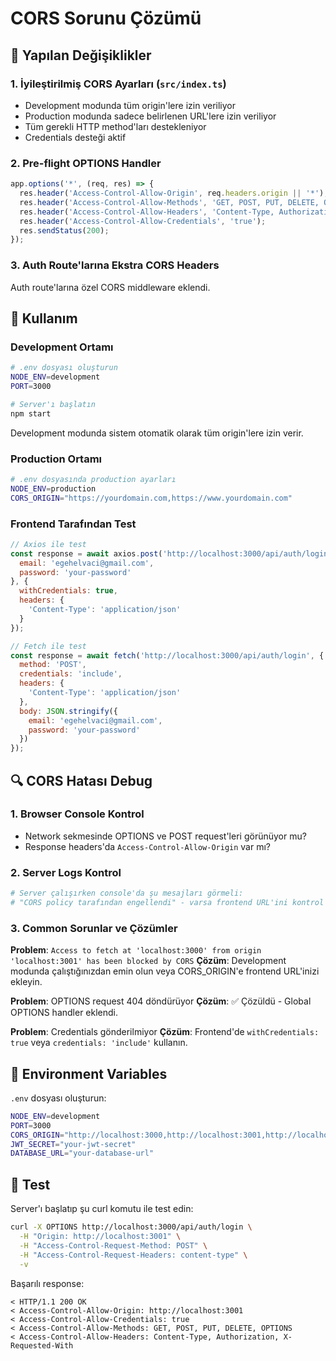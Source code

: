 # CORS Sorunu Çözümü

## 🔧 Yapılan Değişiklikler

### 1. İyileştirilmiş CORS Ayarları (`src/index.ts`)
- Development modunda tüm origin'lere izin veriliyor
- Production modunda sadece belirlenen URL'lere izin veriliyor
- Tüm gerekli HTTP method'ları destekleniyor
- Credentials desteği aktif

### 2. Pre-flight OPTIONS Handler
```javascript
app.options('*', (req, res) => {
  res.header('Access-Control-Allow-Origin', req.headers.origin || '*');
  res.header('Access-Control-Allow-Methods', 'GET, POST, PUT, DELETE, OPTIONS');
  res.header('Access-Control-Allow-Headers', 'Content-Type, Authorization, X-Requested-With');
  res.header('Access-Control-Allow-Credentials', 'true');
  res.sendStatus(200);
});
```

### 3. Auth Route'larına Ekstra CORS Headers
Auth route'larına özel CORS middleware eklendi.

## 🚀 Kullanım

### Development Ortamı
```bash
# .env dosyası oluşturun
NODE_ENV=development
PORT=3000

# Server'ı başlatın
npm start
```

Development modunda sistem otomatik olarak tüm origin'lere izin verir.

### Production Ortamı
```bash
# .env dosyasında production ayarları
NODE_ENV=production
CORS_ORIGIN="https://yourdomain.com,https://www.yourdomain.com"
```

### Frontend Tarafından Test
```javascript
// Axios ile test
const response = await axios.post('http://localhost:3000/api/auth/login', {
  email: 'egehelvaci@gmail.com',
  password: 'your-password'
}, {
  withCredentials: true,
  headers: {
    'Content-Type': 'application/json'
  }
});

// Fetch ile test
const response = await fetch('http://localhost:3000/api/auth/login', {
  method: 'POST',
  credentials: 'include',
  headers: {
    'Content-Type': 'application/json'
  },
  body: JSON.stringify({
    email: 'egehelvaci@gmail.com',
    password: 'your-password'
  })
});
```

## 🔍 CORS Hatası Debug

### 1. Browser Console Kontrol
- Network sekmesinde OPTIONS ve POST request'leri görünüyor mu?
- Response headers'da `Access-Control-Allow-Origin` var mı?

### 2. Server Logs Kontrol
```bash
# Server çalışırken console'da şu mesajları görmeli:
# "CORS policy tarafından engellendi" - varsa frontend URL'ini kontrol edin
```

### 3. Common Sorunlar ve Çözümler

**Problem**: `Access to fetch at 'localhost:3000' from origin 'localhost:3001' has been blocked by CORS`
**Çözüm**: Development modunda çalıştığınızdan emin olun veya CORS_ORIGIN'e frontend URL'inizi ekleyin.

**Problem**: OPTIONS request 404 döndürüyor
**Çözüm**: ✅ Çözüldü - Global OPTIONS handler eklendi.

**Problem**: Credentials gönderilmiyor
**Çözüm**: Frontend'de `withCredentials: true` veya `credentials: 'include'` kullanın.

## 📝 Environment Variables

`.env` dosyası oluşturun:
```bash
NODE_ENV=development
PORT=3000
CORS_ORIGIN="http://localhost:3000,http://localhost:3001,http://localhost:5173"
JWT_SECRET="your-jwt-secret"
DATABASE_URL="your-database-url"
```

## 🧪 Test

Server'ı başlatıp şu curl komutu ile test edin:
```bash
curl -X OPTIONS http://localhost:3000/api/auth/login \
  -H "Origin: http://localhost:3001" \
  -H "Access-Control-Request-Method: POST" \
  -H "Access-Control-Request-Headers: content-type" \
  -v
```

Başarılı response:
```
< HTTP/1.1 200 OK
< Access-Control-Allow-Origin: http://localhost:3001
< Access-Control-Allow-Credentials: true
< Access-Control-Allow-Methods: GET, POST, PUT, DELETE, OPTIONS
< Access-Control-Allow-Headers: Content-Type, Authorization, X-Requested-With
```
